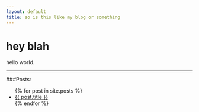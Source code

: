 ```yaml
---
layout: default
title: so is this like my blog or something
---
```


hey blah
===

hello world.

---

###Posts:

<ul>
  {% for post in site.posts %}
    <li>
      <a href="{{ post.url }}">{{ post.title }}</a>
    </li>
  {% endfor %}
</ul>

